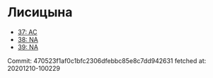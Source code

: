 # Лисицына
- [37: AC](37.md)
- [38: NA](38.md)
- [39: NA](39.md)

Commit: 470523f1af0c1bfc2306dfebbc85e8c7dd942631
 fetched at: 20201210-100229
